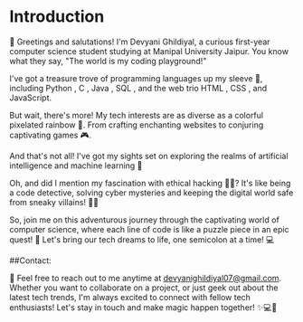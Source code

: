# Introduction

👋 Greetings and salutations! I'm Devyani Ghildiyal, a curious first-year computer science student studying at Manipal University Jaipur. You know what they say, "The world is my coding playground!" 

I've got a treasure trove of programming languages up my sleeve 🌟, including Python , C , Java , SQL , and the web trio HTML , CSS , and JavaScript. 

But wait, there's more! My tech interests are as diverse as a colorful pixelated rainbow 🌈. From crafting enchanting websites to conjuring captivating games 🎮.

And that's not all! I've got my sights set on exploring the realms of artificial intelligence and machine learning 🤖

Oh, and did I mention my fascination with ethical hacking 🕵️‍♂️? It's like being a code detective, solving cyber mysteries and keeping the digital world safe from sneaky villains! 🦹‍♂️

So, join me on this adventurous journey through the captivating world of computer science, where each line of code is like a puzzle piece in an epic quest! 🚀 Let's bring our tech dreams to life, one semicolon at a time! 💻



##Contact:

📧 Feel free to reach out to me anytime at devyanighildiyal07@gmail.com. Whether you want to collaborate on a project, or just geek out about the latest tech trends, I'm always excited to connect with fellow tech enthusiasts! Let's stay in touch and make magic happen together! ✨💻🚀
